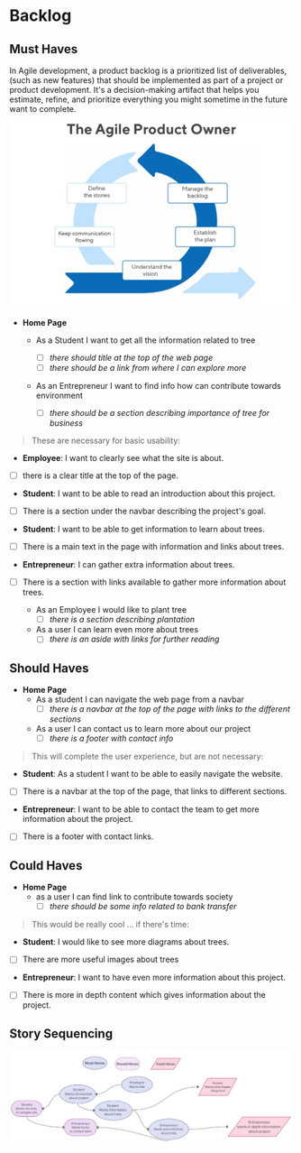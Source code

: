 # Backlog

## Must Haves

In Agile development, a product backlog is a prioritized list of deliverables,
(such as new features) that should be implemented as part of a project or
product development. It's a decision-making artifact that helps you estimate,
refine, and prioritize everything you might sometime in the future want to
complete.

![agile](../images/agile.jpg)

- **Home Page**

  - As a Student I want to get all the information related to tree
    - [ ] _there should title at the top of the web page_
    - [ ] _there should be a link from where I can explore more_
  - As an Entrepreneur I want to find info how can contribute towards
    environment

    - [ ] _there should be a section describing importance of tree for business_

> These are necessary for basic usability:

- **Employee**: I want to clearly see what the site is about.

- [ ] there is a clear title at the top of the page.

- **Student**: I want to be able to read an introduction about this project.

- [ ] There is a section under the navbar describing the project's goal.

- **Student**: I want to be able to get information to learn about trees.

- [ ] There is a main text in the page with information and links about trees.

- **Entrepreneur**: I can gather extra information about trees.

- [ ] There is a section with links available to gather more information about
      trees.

  - As an Employee I would like to plant tree
    - [ ] _there is a section describing plantation_
  - As a user I can learn even more about trees
    - [ ] _there is an aside with links for further reading_

## Should Haves

- **Home Page**
  - As a student I can navigate the web page from a navbar
    - [ ] _there is a navbar at the top of the page with links to the different
          sections_
  - As a user I can contact us to learn more about our project
    - [ ] _there is a footer with contact info_

> This will complete the user experience, but are not necessary:

- **Student**: As a student I want to be able to easily navigate the website.

- [ ] There is a navbar at the top of the page, that links to different
      sections.

- **Entrepreneur**: I want to be able to contact the team to get more
  information about the project.

- [ ] There is a footer with contact links.

## Could Haves

- **Home Page**
  - as a user I can find link to contribute towards society
    - [ ] _there should be some info related to bank transfer_

> This would be really cool ... if there's time:

- **Student**: I would like to see more diagrams about trees.

- [ ] There are more useful images about trees

- **Entrepreneur**: I want to have even more information about this project.

- [ ] There is more in depth content which gives information about the project.

## Story Sequencing

![users-story-graph](../images/backlog.jpg)
